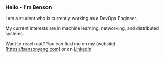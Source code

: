 ### Hello - I'm Benson

I am a student who is currently working as a DevOps Engineer.

My current interests are in machine learning, networking, and distributed systems.

Want to reach out? You can find me on my (website)[https://bensonyang.com] or on [LinkedIn](https://www.linkedin.com/in/bensonyanger/).
